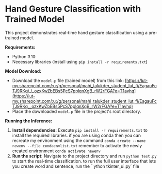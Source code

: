 # Hand Gesture Classification with Trained Model

This project demonstrates real-time hand gesture classification using a pre-trained model.

**Requirements:**

- Python 3.10
- Necessary libraries (install using `pip install -r requirements.txt`)

**Model Download:**

- Download the `model.p` file (trained model) from this link: [https://lut-my.sharepoint.com/:u:/g/personal/mahi_talukder_student_lut_fi/EagauFcTJ9RKq\_\_ozxKwZbEBs5PcS7pplqnXgB_rW2rFGA?e=T1avhq](https://lut-my.sharepoint.com/:u:/g/personal/mahi_talukder_student_lut_fi/EagauFcTJ9RKq__ozxKwZbEBs5PcS7pplqnXgB_rW2rFGA?e=T1avhq)
- Place the downloaded `model.p` file in the project's root directory.

**Running the Inference:**

1. **Install dependencies:** Execute `pip install -r requirements.txt` to install the required libraries.
   if you are using conda then you can recreate my environment using the command `conda create --name newenv --file condaenvlist.txt`
   remember to activate the newly created environment `conda activate newenv`
2. **Run the script:** Navigate to the project directory and run `python test.py` to start the real-time classification.
   to run the full user interface that lets you create word and sentence, run the ``ython tkinter_ui.py` file
